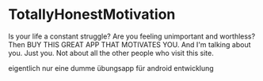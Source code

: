 # TotallyHonestMotivation
Is your life a constant struggle? Are you feeling unimportant and worthless?
Then BUY THIS GREAT APP THAT MOTIVATES YOU.
And I'm talking about you. Just you.
Not about all the other people who visit this site.

eigentlich nur eine dumme übungsapp für android entwicklung
